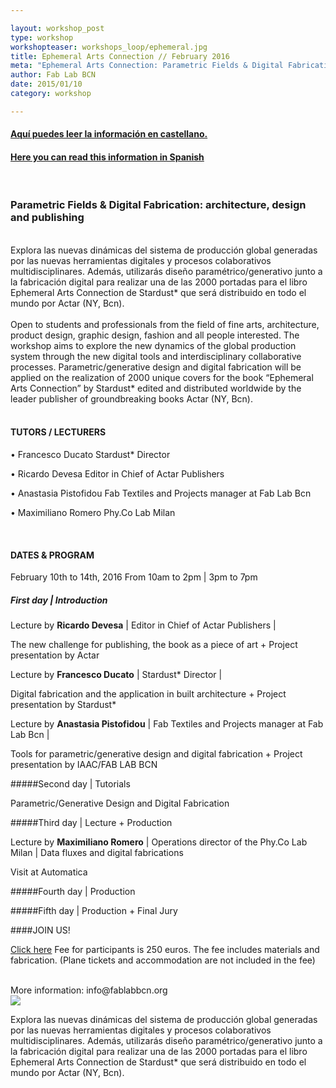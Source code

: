 ```yaml
---

layout: workshop_post
type: workshop
workshopteaser: workshops_loop/ephemeral.jpg
title: Ephemeral Arts Connection // February 2016
meta: "Ephemeral Arts Connection: Parametric Fields & Digital Fabrication: architecture, design and publishing. Fab Lab Barcelona"
author: Fab Lab BCN
date: 2015/01/10
category: workshop

---
```

<h4><a href="#spanish"> Aquí puedes leer la información en castellano. </a></h4>
<h4><a href="#spanish"> Here you can read this information in Spanish </a></h4>

<br>


<h3>Parametric Fields & Digital Fabrication: architecture, design and publishing</h3>

<br>
Explora las nuevas dinámicas del sistema de producción global generadas por las nuevas herramientas digitales y procesos colaborativos multidisciplinares. Además, utilizarás diseño paramétrico/generativo junto a la fabricación digital para realizar una de las 2000 portadas para el libro Ephemeral Arts Connection de Stardust* que será distribuido en todo el mundo por Actar (NY, Bcn).<br>

<br>
Open to students and professionals from the field of fine arts, architecture, product design, graphic design, fashion and all people interested. The workshop aims to explore the new dynamics of the global production system through the new digital tools and interdisciplinary collaborative processes. Parametric/generative design and digital fabrication will be applied on the realization of 2000 unique covers for the book “Ephemeral Arts Connection” by Stardust* edited and distributed worldwide by the leader publisher of groundbreaking books Actar (NY, Bcn).<br>

<br>

<h4>TUTORS / LECTURERS</h4>
• Francesco Ducato Stardust* Director 

• Ricardo Devesa Editor in Chief of Actar Publishers 

• Anastasia Pistofidou Fab Textiles and Projects manager at Fab Lab Bcn 

• Maximiliano Romero Phy.Co Lab Milan

<br>

<h4>DATES & PROGRAM</h4>
February 10th to 14th, 2016
From 10am to 2pm | 3pm to 7pm
<br>
<h5>First day | Introduction</h5>

Lecture by **Ricardo Devesa** | Editor in Chief of Actar Publishers | 

The new challenge for publishing, the book as a piece of art + Project presentation by Actar

Lecture by **Francesco Ducato** | Stardust* Director | 

Digital fabrication and the application in built architecture + Project presentation by Stardust*

Lecture by **Anastasia Pistofidou** | Fab Textiles and Projects manager at Fab Lab Bcn | 

Tools for parametric/generative design and digital fabrication + Project presentation by IAAC/FAB LAB BCN   

#####Second day | Tutorials 

Parametric/Generative Design and Digital Fabrication 

#####Third day | Lecture + Production

Lecture by **Maximiliano Romero** | Operations director of the Phy.Co Lab Milan | 
Data fluxes and digital fabrications 

Visit at Automatica

#####Fourth day | Production

#####Fifth day | Production + Final Jury


####JOIN US!

<a target="_blank" href="http://fablab.fikket.com/event/taller-de-ephemeral-arts-connection"><u>Click here</u></a> 
Fee for participants is 250 euros. The fee includes materials and fabrication. 
(Plane tickets and accommodation are not included in the fee)

<br>
More information: info@fablabbcn.org
<br>

<img src="{{site.baseurl}}{{ site.url }}/img/workshops/workshops_loop/ephemeral.jpg">

<br>



Explora las nuevas dinámicas del sistema de producción global generadas por las nuevas herramientas digitales y procesos colaborativos multidisciplinares. Además, utilizarás diseño paramétrico/generativo junto a la fabricación digital para realizar una de las 2000 portadas para el libro Ephemeral Arts Connection de Stardust* que será distribuido en todo el mundo por Actar (NY, Bcn).

